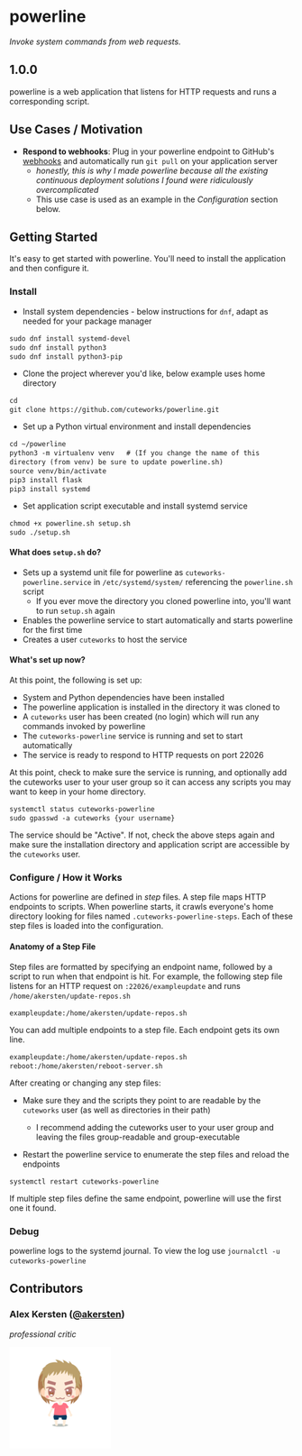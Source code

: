 # powerline
*Invoke system commands from web requests.*

## 1.0.0

powerline is a web application that listens for HTTP requests and runs a corresponding script.

## Use Cases / Motivation
* **Respond to webhooks**: Plug in your powerline endpoint to GitHub's  [webhooks](https://developer.github.com/webhooks/) and automatically run `git pull` on your application server
  * *honestly, this is why I made powerline because all the existing continuous deployment solutions I found were ridiculously overcomplicated*
  * This use case is used as an example in the *Configuration* section below.
 
## Getting Started 

It's easy to get started with powerline. You'll need to install the application and then configure it. 

### Install

* Install system dependencies - below instructions for `dnf`, adapt as needed for your package manager

```
sudo dnf install systemd-devel
sudo dnf install python3
sudo dnf install python3-pip
```

*  Clone the project wherever you'd like, below example uses home directory

```
cd
git clone https://github.com/cuteworks/powerline.git
```

* Set up a Python virtual environment and install dependencies

```
cd ~/powerline
python3 -m virtualenv venv   # (If you change the name of this directory (from venv) be sure to update powerline.sh)
source venv/bin/activate
pip3 install flask
pip3 install systemd
```

* Set application script executable and install systemd service

```
chmod +x powerline.sh setup.sh
sudo ./setup.sh
```


#### What does `setup.sh` do?
* Sets up a systemd unit file for powerline as `cuteworks-powerline.service` in `/etc/systemd/system/` referencing the `powerline.sh` script
  * If you ever move the directory you cloned powerline into, you'll want to run `setup.sh` again
* Enables the powerline service to start automatically and starts powerline for the first time
* Creates a user `cuteworks` to host the service


#### What's set up now?
At this point, the following is set up:
* System and Python dependencies have been installed
* The powerline application is installed in the directory it was cloned to
* A `cuteworks` user has been created (no login) which will run any commands invoked by powerline
* The `cuteworks-powerline` service is running and set to start automatically
* The service is ready to respond to HTTP requests on port 22026

At this point, check to make sure the service is running, and optionally add the cuteworks user to your user group so it
can access any scripts you may want to keep in your home directory.

```
systemctl status cuteworks-powerline
sudo gpasswd -a cuteworks {your username}
```

The service should be "Active". If not, check the above steps again and make sure the installation directory and application script are accessible by the `cuteworks` user.

### Configure / How it Works

Actions for powerline are defined in *step* files. A step file maps HTTP endpoints to scripts. 
When powerline starts, it crawls everyone's home directory looking for files named `.cuteworks-powerline-steps`. 
Each of these step files is loaded into the configuration.

#### Anatomy of a Step File

Step files are formatted by specifying an endpoint name, followed by a script to run when that endpoint is hit. 
For example, the following step file listens for an HTTP request on `:22026/exampleupdate` and runs `/home/akersten/update-repos.sh`

```
exampleupdate:/home/akersten/update-repos.sh
```

You can add multiple endpoints to a step file. Each endpoint gets its own line.

```
exampleupdate:/home/akersten/update-repos.sh
reboot:/home/akersten/reboot-server.sh
```

After creating or changing any step files:
* Make sure they and the scripts they point to are readable by the `cuteworks` user (as well as directories in their path)
  * I recommend adding the cuteworks user to your user group and leaving the files group-readable and group-executable
    
* Restart the powerline service to enumerate the step files and reload the endpoints

```
systemctl restart cuteworks-powerline
```

If multiple step files define the same endpoint, powerline will use the first one it found.

### Debug
powerline logs to the systemd journal. To view the log use `journalctl -u cuteworks-powerline`


## Contributors

### Alex Kersten ([@akersten](https://github.com/akersten))
*professional critic*


![Avatar](static/img/ak-t.png)
